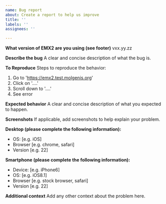 ```yaml
---
name: Bug report
about: Create a report to help us improve
title: ''
labels: ''
assignees: ''

---
```

**What version of EMX2 are you using (see footer)**
vxx.yy.zz

**Describe the bug**
A clear and concise description of what the bug is.

**To Reproduce**
Steps to reproduce the behavior:
1. Go to 'https://emx2.test.molgenis.org'
2. Click on '....'
3. Scroll down to '....'
4. See error

**Expected behavior**
A clear and concise description of what you expected to happen.

**Screenshots**
If applicable, add screenshots to help explain your problem.

**Desktop (please complete the following information):**
 - OS: [e.g. iOS]
 - Browser [e.g. chrome, safari]
 - Version [e.g. 22]

**Smartphone (please complete the following information):**
 - Device: [e.g. iPhone6]
 - OS: [e.g. iOS8.1]
 - Browser [e.g. stock browser, safari]
 - Version [e.g. 22]

**Additional context**
Add any other context about the problem here.
